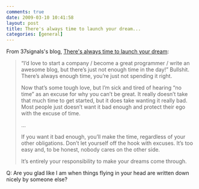```yaml
---
comments: true
date: 2009-03-10 10:41:58
layout: post
title: There's always time to launch your dream...
categories: [general]
---
```


From 37signals's blog, [There's always time to launch your dream](http://www.37signals.com/svn/posts/1619-theres-always-time-to-launch-your-dream):

> “I’d love to start a company / become a great programmer / write an awesome blog, but there’s just not enough time in the day!” Bullshit. There’s always enough time, you’re just not spending it right.  
> 
> Now that’s some tough love, but I’m sick and tired of hearing “no time” as an excuse for why you can’t be great. It really doesn’t take that much time to get started, but it does take wanting it really bad. Most people just doesn’t want it bad enough and protect their ego with the excuse of time. 
> 
> ... 
> 
> If you want it bad enough, you’ll make the time, regardless of your other obligations. Don’t let yourself off the hook with excuses. It’s too easy and, to be honest, nobody cares on the other side.  
> 
> It’s entirely your responsibility to make your dreams come through.

Q: Are you glad like I am when things flying in your head are written down nicely by someone else?
